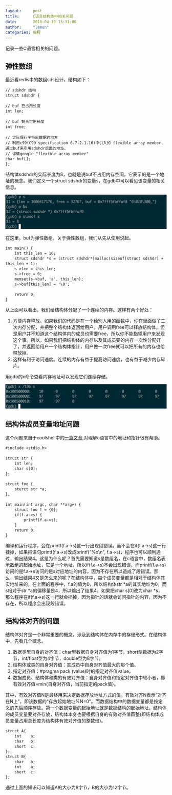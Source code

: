 ```yaml
---
layout:     post
title:      C语言结构体中相关问题
date:       2016-04-19 13:31:00
author:     "lemon"
categories: 编程
---
```


记录一些C语言相关的问题。

## 弹性数组

最近看redis中的数组sds设计，结构如下：

    // sdshdr 结构
    struct sdshdr {

    // buf 已占用长度
    int len;

    // buf 剩余可用长度
    int free;

    // 实际保存字符串数据的地方
    // 利用c99(C99 specification 6.7.2.1.16)中引入的 flexible array member,通过buf来引用sdshdr后面的地址，
    // 详情google "flexible array member"
    char buf[];
    };

结构体sdshdr的实际长度为8，也就是说buf不占用内存空间，它表示的是一个地址的概念。我们定义一个struct sdshdr的变量s，在gdb中可以看见该变量的相关信息。

![struct sdshdr](/images/c-struct/1.png)

在这里，buf为弹性数组，关于弹性数组，我们从先从使用说起。

    int main() {
        int this_len = 10;
        struct sdshdr *s = (struct sdshdr*)malloc(sizeof(struct sdshdr) + this_len + 1);
        s->len = this_len;
        s->free = 0;
        memset(s->buf, 'a', this_len);
        s->buf[this_len] = '\0';

        return 0;
    }

从上面可以看出，我们给结构体分配了一个连续的内存。这样有两个好处：
1. 方便内存释放。如果我们的代码是在一个给别人用的函数中，你在里面做了二次内存分配，并把整个结构体返回给用户。用户调用free可以释放结构体，但是用户并不知道这个结构体内的成员也需要free，所以你不能指望用户来发现这个事。所以，如果我们把结构体的内存以及其成员要的内存一次性分配好了，并返回给用户一个结构体指针，用户做一次free就可以把所有的内存也给释放掉。
2. 这样有利于访问速度。连续的内存有益于提高访问速度，也有益于减少内存碎片。

用gdb的x命令查看内存地址可以发现它们连续存储。

![x/19b](/images/c-struct/2.png)

## 结构体成员变量地址问题

这个问题来自于coolshell中的[一篇文章](http://coolshell.cn/articles/11377.html),对理解c语言中的地址和指针很有帮助。

    #include <stdio.h>

    struct str {
        int len;
        char s[0];
    };

    struct foo {
        sturct str *a;
    };

    int main(int argc, char **argv) {
        struct foo f = {0};
        if(f.a->s) {
            printf(f.a->s);
        }
        return 0;
    }

编译和运行程序，会在printf(f.a->s)这一行出现段错误。而不会在if(f.a->s)这一行挂掉，如果把语句printf(f.a->s)改成printf("%x\n", f.a->s)，程序也可以顺利通过，输出结果4。这是为什么呢？首先需要知道s是数组名，在c语言中，数组名表示数组的起始地址，它是一个地址，所以if(f.a->s)不会出现错误，而printf(f.a->s)访问的是f.a->s访问的是s对应地址的内容，因为不存在所以造成了段错误。那么，输出结果4又是怎么来的呢？在结构体中，每个成员变量都是相对于结构体其实地址来的，在上面的程序中，f.a的值为0，所以结构体str *a的其实地址为0，而s相对于str *a的偏移量是4，所以输出了结果4。如果把char s[0]改为char *s，那么程序在if(f.a->s)这一行就会挂掉，因为指针的话就会访问指针的内容，因为不存在，所以程序会出现段错误。

## 结构体对齐的问题

结构体对齐是一个非常重要的概念，涉及到结构体在内存中的存储形式。在结构体中，先看几个概念。

1. 数据类型自身的对齐值：char型数据自身对齐值为1字节，short型数据为2字节，int/float型为4字节，double型为8字节。
2. 结构体或类的自身对齐值：其成员中自身对齐值最大的那个值。
3. 指定对齐值：#pragma pack (value)时的指定对齐值value。
4. 数据成员、结构体和类的有效对齐值：自身对齐值和指定对齐值中较小者，即有效对齐值=min{自身对齐值，当前指定的pack值}。

其中，有效对齐值N是最终用来决定数据存放地址方式的值。有效对齐N表示“对齐在N上”，即该数据的“存放起始地址%N=0”。而数据结构中的数据变量都是按定义的先后顺序存放。第一个数据变量的起始地址就是数据结构的起始地址。结构体的成员变量要对齐存放，结构体本身也要根据自身的有效对齐值圆整(即结构体成员变量占用总长度为结构体有效对齐值的整数倍)。

    struct A{
        int    a;
        char   b;
        short  c;
    };
    struct B{
        char   b;
        int    a;
        short  c;
    };

通过上面的知识可以知道A的大小为8字节，B的大小为12字节。